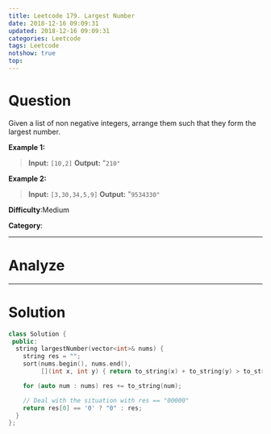 ```yaml
---
title: Leetcode 179. Largest Number
date: 2018-12-16 09:09:31
updated: 2018-12-16 09:09:31
categories: Leetcode
tags: Leetcode
notshow: true
top:
---
```


# Question


Given a list of non negative integers, arrange them such that they form the largest number.

**Example 1:**

> **Input:** `[10,2]`
> **Output:** "`210"`

**Example 2:**

> **Input:** `[3,30,34,5,9]`
> **Output:** "`9534330"`

**Difficulty**:Medium

**Category**:

<!-- more -->

------------

# Analyze

------------

# Solution

```cpp
class Solution {
 public:
  string largestNumber(vector<int>& nums) {
    string res = "";
    sort(nums.begin(), nums.end(),
         [](int x, int y) { return to_string(x) + to_string(y) > to_string(y) + to_string(x); });

    for (auto num : nums) res += to_string(num);

    // Deal with the situation with res == "00000"
    return res[0] == '0' ? "0" : res;
  }
};
```